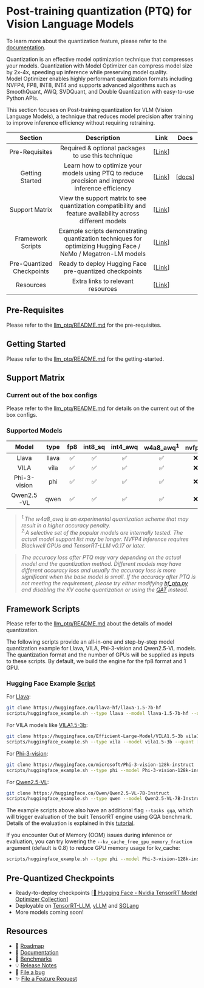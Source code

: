 # Post-training quantization (PTQ) for Vision Language Models

To learn more about the quantization feature, please refer to the [documentation](https://nvidia.github.io/TensorRT-Model-Optimizer/guides/1_quantization.html).

Quantization is an effective model optimization technique that compresses your models. Quantization with Model Optimizer can compress model size by 2x-4x, speeding up inference while preserving model quality. \
Model Optimizer enables highly performant quantization formats including NVFP4, FP8, INT8, INT4 and supports advanced algorithms such as SmoothQuant, AWQ, SVDQuant, and Double Quantization with easy-to-use Python APIs.

This section focuses on Post-training quantization for VLM (Vision Language Models), a technique that reduces model precision after training to improve inference efficiency without requiring retraining.

<div align="center">

| **Section** | **Description** | **Link** | **Docs** |
| :------------: | :------------: | :------------: | :------------: |
| Pre-Requisites | Required & optional packages to use this technique | \[[Link](#pre-requisites)\] | |
| Getting Started | Learn how to optimize your models using PTQ to reduce precision and improve inference efficiency | \[[Link](#getting-started)\] | \[[docs](https://nvidia.github.io/TensorRT-Model-Optimizer/guides/1_quantization.html)\] |
| Support Matrix | View the support matrix to see quantization compatibility and feature availability across different models | \[[Link](#support-matrix)\] | |
| Framework Scripts | Example scripts demonstrating quantization techniques for optimizing Hugging Face / NeMo / Megatron-LM models | \[[Link](#framework-scripts)\] | |
| Pre-Quantized Checkpoints | Ready to deploy Hugging Face pre-quantized checkpoints | \[[Link](#pre-quantized-checkpoints)\] | |
| Resources | Extra links to relevant resources | \[[Link](#resources)\] | |

</div>

## Pre-Requisites

Please refer to the [llm_ptq/README.md](../llm_ptq/README.md#pre-requisites) for the pre-requisites.

## Getting Started

Please refer to the [llm_ptq/README.md](../llm_ptq/README.md#getting-started) for the getting-started.

## Support Matrix

### Current out of the box configs

Please refer to the [llm_ptq/README.md](../llm_ptq/README.md#current-out-of-the-box-configs) for details on the current out of the box configs.

### Supported Models

| Model | type | fp8 | int8_sq | int4_awq | w4a8_awq<sup>1</sup> | nvfp4<sup>2</sup> |
| :---: | :---: | :---: | :---: | :---: | :---: | :---: |
| Llava | llava | ✅ | ✅ | ✅ | ✅ | ❌ |
| VILA | vila | ✅ | ✅ | ✅ | ✅ | ❌ |
| Phi-3-vision | phi | ✅ | ✅ | ✅ | ✅ | ❌ |
| Qwen2.5-VL | qwen | ✅ | ✅ | ✅ | ✅ | ❌ |

> *<sup>1.</sup>The w4a8_awq is an experimental quantization scheme that may result in a higher accuracy penalty.* \
> *<sup>2.</sup>A selective set of the popular models are internally tested. The actual model support list may be longer. NVFP4 inference requires Blackwell GPUs and TensorRT-LLM v0.17 or later.*

> *The accuracy loss after PTQ may vary depending on the actual model and the quantization method. Different models may have different accuracy loss and usually the accuracy loss is more significant when the base model is small. If the accuracy after PTQ is not meeting the requirement, please try either modifying [hf_ptq.py](../llm_ptq/hf_ptq.py) and disabling the KV cache quantization or using the [QAT](./../llm_qat/README.md) instead.*

## Framework Scripts

Please refer to the [llm_ptq/README.md](../llm_ptq/README.md) about the details of model quantization.

The following scripts provide an all-in-one and step-by-step model quantization example for Llava, VILA, Phi-3-vision and Qwen2.5-VL models. The quantization format and the number of GPUs will be supplied as inputs to these scripts. By default, we build the engine for the fp8 format and 1 GPU.

### Hugging Face Example [Script](./scripts/huggingface_example.sh)

For [Llava](https://huggingface.co/llava-hf/llava-1.5-7b-hf):

```bash
git clone https://huggingface.co/llava-hf/llava-1.5-7b-hf
scripts/huggingface_example.sh --type llava --model llava-1.5-7b-hf --quant [fp8|int8_sq|int4_awq|w4a8_awq] --tp [1|2|4|8]
```

For VILA models like [VILA1.5-3b](https://huggingface.co/Efficient-Large-Model/VILA1.5-3b):

```bash
git clone https://huggingface.co/Efficient-Large-Model/VILA1.5-3b vila1.5-3b
scripts/huggingface_example.sh --type vila --model vila1.5-3b --quant [fp8|int8_sq|int4_awq|w4a8_awq] --tp [1|2|4|8]
```

For [Phi-3-vision](https://huggingface.co/microsoft/Phi-3-vision-128k-instruct):

```bash
git clone https://huggingface.co/microsoft/Phi-3-vision-128k-instruct
scripts/huggingface_example.sh --type phi --model Phi-3-vision-128k-instruct --quant [fp8|int8_sq|int4_awq|w4a8_awq]
```

For [Qwen2.5-VL](https://huggingface.co/Qwen/Qwen2.5-VL-7B-Instruct):

```bash
git clone https://huggingface.co/Qwen/Qwen2.5-VL-7B-Instruct
scripts/huggingface_example.sh --type qwen --model Qwen2.5-VL-7B-Instruct --quant [fp8|nvfp4|int8_sq|int4_awq|w4a8_awq]
```

The example scripts above also have an additional flag `--tasks gqa`, which will trigger evaluation of the built TensorRT engine using GQA benchmark. Details of the evaluation is explained in this [tutorial](../vlm_eval/README.md).

If you encounter Out of Memory (OOM) issues during inference or evaluation, you can try lowering the `--kv_cache_free_gpu_memory_fraction` argument (default is 0.8) to reduce GPU memory usage for kv_cache:

```bash
scripts/huggingface_example.sh --type phi --model Phi-3-vision-128k-instruct --quant fp8 --kv_cache_free_gpu_memory_fraction 0.5
```

## Pre-Quantized Checkpoints

- Ready-to-deploy checkpoints \[[🤗 Hugging Face - Nvidia TensorRT Model Optimizer Collection](https://huggingface.co/collections/nvidia/model-optimizer-66aa84f7966b3150262481a4)\]
- Deployable on [TensorRT-LLM](https://github.com/NVIDIA/TensorRT-LLM), [vLLM](https://github.com/vllm-project/vllm) and [SGLang](https://github.com/sgl-project/sglang)
- More models coming soon!

## Resources

- 📅 [Roadmap](https://github.com/NVIDIA/TensorRT-Model-Optimizer/issues/146)
- 📖 [Documentation](https://nvidia.github.io/TensorRT-Model-Optimizer)
- 🎯 [Benchmarks](../benchmark.md)
- 💡 [Release Notes](https://nvidia.github.io/TensorRT-Model-Optimizer/reference/0_changelog.html)
- 🐛 [File a bug](https://github.com/NVIDIA/TensorRT-Model-Optimizer/issues/new?template=1_bug_report.md)
- ✨ [File a Feature Request](https://github.com/NVIDIA/TensorRT-Model-Optimizer/issues/new?template=2_feature_request.md)
